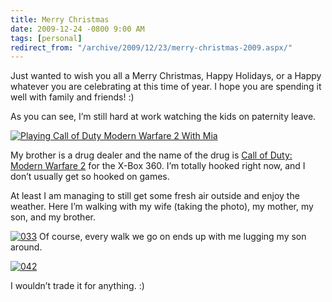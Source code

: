 ```yaml
---
title: Merry Christmas
date: 2009-12-24 -0800 9:00 AM
tags: [personal]
redirect_from: "/archive/2009/12/23/merry-christmas-2009.aspx/"
---
```


Just wanted to wish you all a Merry Christmas, Happy Holidays, or a
Happy whatever you are celebrating at this time of year. I hope you are
spending it well with family and friends! :)

As you can see, I’m still hard at work watching the kids on paternity
leave.

[![Playing Call of Duty Modern Warfare 2 With
Mia](https://haacked.com/images/haacked_com/WindowsLiveWriter/MerryChristmas_147FA/024_thumb.jpg "Playing Call of Duty Modern Warfare 2 With Mia")](https://haacked.com/images/haacked_com/WindowsLiveWriter/MerryChristmas_147FA/024.jpg)

My brother is a drug dealer and the name of the drug is [Call of Duty:
Modern Warfare
2](http://www.amazon.com/gp/product/B00267S2A0?ie=UTF8&tag=youvebeenhaac-20&linkCode=as2&camp=1789&creative=390957&creativeASIN=B00267S2A0 "Call of Duty Modern Warfare 2 at Amazon.com")
for the X-Box 360. I’m totally hooked right now, and I don’t usually get
so hooked on games.

At least I am managing to still get some fresh air outside and enjoy the
weather. Here I’m walking with my wife (taking the photo), my mother, my
son, and my brother.

[![033](https://haacked.com/images/haacked_com/WindowsLiveWriter/MerryChristmas_147FA/033_thumb.jpg "033")](https://haacked.com/images/haacked_com/WindowsLiveWriter/MerryChristmas_147FA/033.jpg)
Of course, every walk we go on ends up with me lugging my son around.

[![042](https://haacked.com/images/haacked_com/WindowsLiveWriter/MerryChristmas_147FA/042_thumb.jpg "042")](https://haacked.com/images/haacked_com/WindowsLiveWriter/MerryChristmas_147FA/042.jpg)

I wouldn’t trade it for anything. :)

